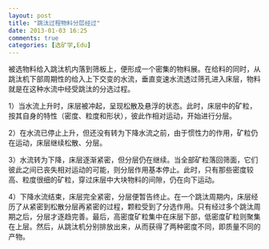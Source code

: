 ```yaml
---
layout: post
title: "跳汰过程物料分层经过"
date: 2013-01-03 16:25
comments: true
categories: [选矿学,Edu]
---
```

被选物料给入跳汰机内落到筛板上，便形成一个密集的物料展。在给料的同时，从跳汰机下部周期性的给入上下交变的水流，垂直变速水流透过筛孔进入床层，物料就是在这种水流中经受跳汰的分选过程。 

1）当水流上升时，床层被冲起，呈现松散及悬浮的状态。此时，床层中的矿粒，按其自身的特性（密度、粒度和形状），彼此作相对运动，开始进行分层。

2）在水流已停止上升，但还没有转为下降水流之前，由于惯性力的作用，矿粒仍在运动，床层继续松散、分层。

3）水流转为下降，床层逐渐紧密，但分层仍在继续。当全部矿粒落回筛面，它们彼此之间已丧失相对运动的可能，则分层作用基本停止。此时，只有那些密度较高、粒度很细的矿粒，穿过床层中大块物料的间隙，仍在向下运动。

4）下降水流结束，床层完全紧密，分层便暂告终止。在一个跳汰周期内，床层经历了从紧密到松散分层再紧密的过程，颗粒受到了分选作用。只有经过多个跳汰周期之后，分层才逐趋完善。最后，高密度矿粒集中在床层下部，低密度矿粒则聚集在上层。然后，从跳汰机分别排放出来，从而获得了两种密度不同，即质量不同的产物。
